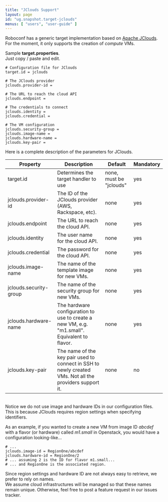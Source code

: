 ```yaml
---
title: "JClouds Support"
layout: page
id: "ug.snapshot.target-jclouds"
menus: [ "users", "user-guide" ]
---
```


Roboconf has a generic target implementation based on [Apache JClouds](http://jclouds.apache.org).  
For the moment, it only supports the creation of *compute* VMs.

Sample **target.properties**.  
Just copy / paste and edit.

```properties
# Configuration file for JClouds
target.id = jclouds

# The JClouds provider
jclouds.provider-id = 

# The URL to reach the cloud API
jclouds.endpoint = 

# The credentials to connect
jclouds.identity = 
jclouds.credential = 

# The VM configuration
jclouds.security-group = 
jclouds.image-name =  
jclouds.hardware-name = 
jclouds.key-pair = 
```

Here is a complete description of the parameters for JClouds.

| Property | Description | Default | Mandatory |
| --- | --- | --- | --- |
| target.id | Determines the target handler to use | none, must be "jclouds" | yes |
| jclouds.provider-id | The ID of the JClouds provider (AWS, Rackspace, etc). | none | yes |
| jclouds.endpoint | The URL to reach the cloud API. | none | yes |
| jclouds.identity | The user name for the cloud API. | none | yes |
| jclouds.credential | The password for the cloud API. | none | yes |
| jclouds.image-name | The name of the template image for new VMs. | none | yes |
| jclouds.security-group | The name of the security group for new VMs. | none | yes |
| jclouds.hardware-name | The hardware configuration to use to create a new VM, e.g. "m1.small". Equivalent to flavor. | none | yes |
| jclouds.key-pair | The name of the key pair used to connect in SSH to newly created VMs. Not all the providers support it. | none | no |

<br />
Notice we do not use image and hardware IDs in our configuration files.  
This is because JClouds requires region settings when specifying identifiers.

As an example, if you wanted to create a new VM from image ID *abcdef* with a flavor (or hardware) called *m1.small* in Openstack, you
would have a configuration looking-like...

```properties
# ...
jclouds.image-id = RegionOne/abcdef
jclouds.hardware-id = RegionOne/2
# ... assuming 2 is the ID for flavor m1.small...
# ... and RegionOne is the associated region.
```

Since region settings and hardware ID are not always easy to retrieve, we prefer to rely on names.  
We assume cloud infrastructures will be managed so that these names remain unique. Otherwise, feel free to post a feature request
in our issues tracker.
